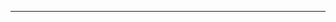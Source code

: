 <!--
CO_OP_TRANSLATOR_METADATA:
{
  "original_hash": "5bda4f2cfb3f11d2ced64f37350d8be5",
  "translation_date": "2025-08-28T20:32:39+00:00",
  "source_file": "README.md",
  "language_code": "ne"
}
-->


---

